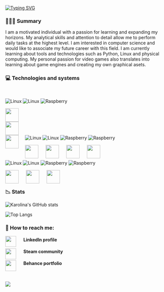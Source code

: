 
<!-- <p align="center">
  <img width="300" height="300" src="https://user-images.githubusercontent.com/68974023/208530672-9149f879-4404-4a70-9a2c-4a17f8c02a22.png">
</p> -->
  


[![Typing SVG](https://readme-typing-svg.demolab.com?font=consolas&weight=500&size=60&pause=1000&color=000000AA&background=7BA1F100&center=true&vCenter=true&width=435&lines=Karolina+Sas)](https://git.io/typing-svg)

<h3> 👩🏻‍💻 Summary </h3>


I am a motivated individual with a passion for learning and expanding my horizons. 
My analytical skills and attention to detail allow me to perform daily tasks at the highest level. 
I am interested in computer science and would like to associate my future career with this field.
I am currently learning about tools and technologies such as Python, Linux and physical computing. 
My personal passion for video games also translates into learning about game engines and creating my own graphical asets.

<h3> 💻 Technologies and systems </h3><br />

![Linux](https://custom-icon-badges.demolab.com/badge/-Linux-A5ABCC?style=for-the-badge)
![Linux](https://custom-icon-badges.demolab.com/badge/-Windows-A5ABCC?style=for-the-badge)
![Raspberry](https://custom-icon-badges.demolab.com/badge/-Raspberry-A5ABCC?style=for-the-badge)

<img align="left" img height="42" width="42" style="margin-right: 500px;" src="https://cdn.simpleicons.org/Linux/494161" /> 
<img align="left" img height="42" width="42" style="margin-right: 500px;" src="https://cdn.simpleicons.org/Windows/494161" /> 
<img align="left" img height="42" width="42" style="margin-right: 20px;"  src="https://cdn.simpleicons.org/Raspberrypi/494161" />

</br></br>

![Linux](https://custom-icon-badges.demolab.com/badge/-Python-AE82CE?style=for-the-badge)
![Linux](https://custom-icon-badges.demolab.com/badge/-mySQL-AE82CE?style=for-the-badge)
![Raspberry](https://custom-icon-badges.demolab.com/badge/-HTML5-AE82CE?style=for-the-badge)
![Raspberry](https://custom-icon-badges.demolab.com/badge/-CSS3-AE82CE?style=for-the-badge)

 <img align="left" img height="42" width="42" style="padding-right:20px;"  src="https://cdn.simpleicons.org/Python/494161" />
 <img align="left" img height="42" width="42" style="padding-right:20px;"  src="https://cdn.simpleicons.org/mySQL/494161" />
 <img align="left" img height="42" width="42" style="padding-right:20px;"  src="https://cdn.simpleicons.org/CSS3/494161" />
 <img align="left" img height="42" width="42" style="padding-right:20px;"  src="https://cdn.simpleicons.org/HTML5/494161" />

</br></br>

![Linux](https://custom-icon-badges.demolab.com/badge/-Wireshark-A5ABCC?style=for-the-badge)
![Linux](https://custom-icon-badges.demolab.com/badge/-Unity-A5ABCC?style=for-the-badge)
![Raspberry](https://custom-icon-badges.demolab.com/badge/-Github-A5ABCC?style=for-the-badge)
![Raspberry](https://custom-icon-badges.demolab.com/badge/-VisualStudioCode-A5ABCC?style=for-the-badge)

  <img align="left" img height="42" width="42" style="padding-right:20px;"  src="https://cdn.simpleicons.org/Wireshark/494161" />
  <img align="left" img height="42" width="42" style="padding-right:20px;"  src="https://cdn.simpleicons.org/Unity/494161" />
  <img align="left" img height="42" width="42" style="padding-right:20px;"  src="https://cdn.simpleicons.org/Github/494161" /

</br></br>
       
<!-- <p align="center">
  <img align="left" img height="42" width="42" style="margin-right: 20px;" src="https://cdn.simpleicons.org/Linux/E582D8" /> 
  <img align="left" img height="42" width="42" style="margin-right: 20px;" src="https://cdn.simpleicons.org/Windows/E582D8" /> 
  <img align="left" img height="42" width="42" style="margin-right: 20px;"  src="https://cdn.simpleicons.org/Raspberrypi/E582D8" />
  <img align="left" img height="42" width="42" style="padding-right:20px;"  src="https://cdn.simpleicons.org/Python/E582D8" />
  <img align="left" img height="42" width="42" style="padding-right:20px;"  src="https://cdn.simpleicons.org/mySQL/E582D8" />
  <img align="left" img height="42" width="42" style="padding-right:20px;"  src="https://cdn.simpleicons.org/CSS3/E582D8" />
  <img align="left" img height="42" width="42" style="padding-right:20px;"  src="https://cdn.simpleicons.org/HTML5/E582D8" />
  <img align="left" img height="42" width="42" style="padding-right:20px;"  src="https://cdn.simpleicons.org/Wireshark/E582D8" />
  <img align="left" img height="42" width="42" style="padding-right:20px;"  src="https://cdn.simpleicons.org/Unity/E582D8" />
  <img align="left" img height="42" width="42" style="padding-right:20px;"  src="https://cdn.simpleicons.org/Github/E582D8" />
 </p>
<br />
<br /> -->
 
 
<h3>📉 Stats</h3>


![Karolina's GitHub stats](https://github-readme-stats.vercel.app/api?username=karolina-sas&show_icons=true&theme=material-palenight)

![Top Langs](https://github-readme-stats.vercel.app/api/top-langs/?username=karolina-sas&theme=material-palenight&hide=jupyter%20notebook&layout=compact)


<!-- <a href="https://github.com/anuraghazra/github-readme-stats">
  <img align="center" src="https://github-readme-stats.vercel.app/api?username=karolina-sas&show_icons=true&theme=material-palenight" />
</a>
<a href="https://github.com/anuraghazra/convoychat">
  <img align="center" src="https://github-readme-stats.vercel.app/api/top-langs/?username=karolina-sas&theme=material-palenight&hide=jupyter%20notebook&layout=compact" />
   -->



<h3> 📳 How to reach me:</h3>


[<img align="left" img height="34" width="34" style="padding-right:20px;"  src="https://cdn.simpleicons.org/Linkedin/AE82CE" />](https://www.linkedin.com/in/https://www.linkedin.com/in/karolina-sas//) <h4>LinkedIn profile</h4> 

[<img align="left" img height="34" width="34" style="padding-right:20px;"  src="https://cdn.simpleicons.org/Steam/AE82CE" />](https://steamcommunity.com/profiles/76561198830860627/) <h4>Steam community </h4>

[<img align="left" img height="34" width="34" style="padding-right:20px;"  src="https://cdn.simpleicons.org/Behance/AE82CE" />](https://www.behance.net/karolinasas/projects) <h4> Behance portfolio </h4>

</br>

![](https://komarev.com/ghpvc/?username=Karolina-Sas&color=A5ABCC&style=flat-square)


 
<!--
**Karolina-Sas/Karolina-Sas** is a ✨ _special_ ✨ repository because its `README.md` (this file) appears on your GitHub profile.

Here are some ideas to get you started:



- 🔭 I’m currently working on ...
- 🌱 I’m currently learning ...
- 👯 I’m looking to collaborate on ...
- 🤔 I’m looking for help with ...
- 💬 Ask me about ...
- 📫 How to reach me: ...
- 😄 Pronouns: ...
- ⚡ Fun fact: ...
-->
